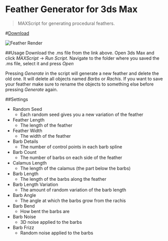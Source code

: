 Feather Generator for 3ds Max
====================

> MAXScript for generating procedural feathers.

#[Download](http://bit.ly/11FWZ7f)

![Feather Render](http://www.creativetools.se/blog_static/media/7088_veckans-ct-freebie:-fjadergenerator-till-3ds-max.jpg)

##Usage
Download the .ms file from the link above.
Open 3ds Max and click *MAXScript* -> *Run Script*.
Navigate to the folder where you saved the .ms file, select it and press *Open*  

Pressing *Generate* in the script will generate a new feather and delete the old one. It will delete all
objects named *Barbs* or *Rachis*. If you want to save your feather make sure to rename the objects to something else before pressing *Generate* again.

##Settings
* Random Seed
    * Each random seed gives you a new variation of the feather
* Feather Length
    * The length of the feather
* Feather Width
    * The width of the feather
* Barb Details
    * The number of control points in each barb spline
* Barb Count
    * The number of barbs on each side of the feather
* Calamus Length
    * The length of the calamus (the part below the barbs)
* Barb Length
    * The length of the barbs along the feather
* Barb Length Variation
    * The amount of random variation of the barb length
* Barb Angle
    * The angle at which the barbs grow from the rachis
* Barb Bend
    * How bent the barbs are
* Barb Noise
    * 3D noise applied to the barbs
* Barb Frizz
    * Random noise applied to the barbs

